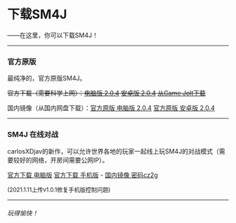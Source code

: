 # 下载SM4J

——在这里，你可以下载SM4J！

------

### 官方原版

最纯净的，官方原版SM4J。

~~官方下载（需要科学上网）：[电脑版 2.0.4](https://cdn.discordapp.com/attachments/522888008236662795/807153813621833738/SM4J_2.0.4.zip)      [安卓版 2.0.4](https://cdn.discordapp.com/attachments/522888008236662795/807153880353603624/SM4J2.0.4.apk) [从Game Jolt下载](https://gamejolt.com/games/SM4J/554054)~~

国内镜像（从国内网盘下载）：[官方原版 电脑版 2.0.4](https://sydzy.lanzoux.com/ipDugldcyni)      [官方原版 安卓版 2.0.4](https://sydzy.lanzous.com/ixVkxldczzg)

------

### SM4J 在线对战

carlosXDjav的新作，可以允许世界各地的玩家一起线上玩SM4J的对战模式（需要较好的网络，开房间需要公网IP）。

[官方下载 电脑版](https://archive.org/download/infoserver/SM4J%20Online%20Battle%201.0.1.zip) [官方下载 手机版](https://archive.org/download/infoserver/SM4J%20Online%20Battle%201.0.1.apk)   -   [国内镜像 密码cz2g](https://sydzy.lanzoux.com/b01hyu8ja)

<font size=2>(2021.1.11上传v1.0.1修复手机版控制问题)</font>

-----

###### 玩得愉快！


